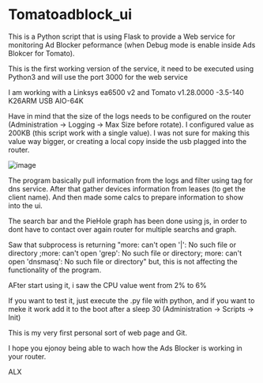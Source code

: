 # Tomatoadblock_ui
This is a Python script that is using Flask to provide a Web service for monitoring Ad Blocker peformance (when Debug mode is enable inside Ads Blokcer for Tomato).

This is the first working version of the service, it need to be executed using Python3 and will use the port 3000 for the web service

I am working with a Linksys ea6500 v2 and Tomato v1.28.0000 -3.5-140 K26ARM USB AIO-64K

Have in mind that the size of the logs needs to be configured on the router (Administration -> Logging -> Max Size before rotate). I configured value as 200KB (this script work with a single value). I was not sure for making this value way bigger, or creating a local copy inside the usb plagged into the router.

![image](https://user-images.githubusercontent.com/86429971/123480701-1d3ba600-d5d9-11eb-8cf5-4b10ee8a67b0.png)

The program basically pull information from the logs and filter using tag for dns service. After that gather devices information from leases (to get the client name). And then made some calcs to prepare information to show into the ui.

The search bar and the PieHole graph has been done using js, in order to dont have to contact over again router for multiple searchs and graph.

Saw that subprocess is returning "more: can't open '|': No such file or directory ;more: can't open 'grep': No such file or directory; more: can't open 'dnsmasq': No such file or directory" but, this is not affecting the functionality of the program.

AFter start using it, i saw the CPU value went from 2% to 6%

If you want to test it, just execute the .py file with python, and if you want to meke it work add it to the boot after a sleep 30 (Administration -> Scripts -> Init) 

This is my very first personal sort of web page and Git.

I hope you ejonoy being able to wach how the Ads Blocker is working in your router.

ALX

